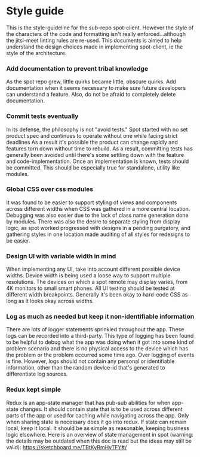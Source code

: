 # Style guide

This is the style-guideline for the sub-repo spot-client. However the style of the characters of the code and formatting isn't really enforced...although the jitsi-meet linting rules are re-used. This documents is aimed to help understand the design choices made in implementing spot-client, ie the style of the architecture.

### Add documentation to prevent tribal knowledge
As the spot repo grew, little quirks became little, obscure quirks. Add documentation when it seems necessary to make sure future developers can understand a feature. Also, do not be afraid to completely delete documentation.

### Commit tests eventually
In its defense, the philosophy is not "avoid  tests." Spot started with no set product spec and continues to operate without one while facing strict deadlines As a result it's possible the product can change rapidly and features torn down without time to rebuild. As a result, committing tests has generally been avoided until there's some settling down with the feature and code-implementation. Once an implementation is known, tests should be committed. This should be especially true for standalone, utility like modules.

### Global CSS over css modules
It was found to be easier to support styling of views and components across different widths when CSS was gathered in a more central location. Debugging was also easier due to the lack of class name generation done by modules. There was also the desire to separate styling from display logic, as spot worked progressed with designs in a pending purgatory, and gathering styles in one location made auditing of all styles for redesigns to be easier.

### Design UI with variable width in mind
When implementing any UI, take into account different possible device widths. Device width is being used a loose way to support multiple resolutions. The devices on which a spot remote may display varies, from 4K monitors to small smart phones. All UI testing should be tested at different width breakpoints. Generally it's been okay to hard-code CSS as long as it looks okay across widths.

### Log as much as needed but keep it non-identifiable information
There are lots of logger statements sprinkled throughout the app. These logs can be recorded into a third-party. This type of logging has been found to be helpful to debug what the app was doing when it got into some kind of problem scenario and there is no physical access to the device which has the problem or the problem occurred some time ago. Over logging of events is fine. However, logs should not contain any personal or identifiable information, other than the random device-id that's generated to differentiate log sources. 

### Redux kept simple
Redux is an app-state manager that has pub-sub abilities for when app-state changes. It should contain state that is to be used across different parts of the app or used for caching while navigating across the app. Only when sharing state is necessary does it go into redux. If state can remain local, keep it local. It should be as simple as reasonable, keeping business logic elsewhere. Here is an overview of state management in spot (warning: the details may be outdated when this doc is read but the ideas may still be valid): https://sketchboard.me/TBtKyRmHyTFY#/

